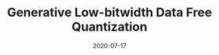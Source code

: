 ---
title: "Generative Low-bitwidth Data Free Quantization"
collection: conferences
permalink: /publication/Generative
date: 2020-07-17
year: "2020"
venue: "ECCV"
city: 
state: ""
thumbnail: "Generative.png"
teaser : 
authors: "Shoukai Xu, Haokun Li, Bohan Zhuang, Jing Liu, Jiezhang Cao, Chuangrun Liang, Mingkui Tan"
bibtex: Generative.txt
uri: Generative.pdf
arxiv: https://arxiv.org/abs/2003.03603
project: 
source: https://github.com/xushoukai/GDFQ
poster: 
data:
---